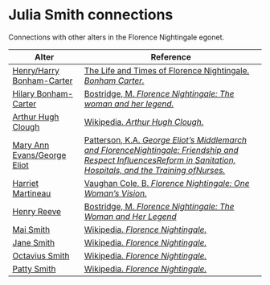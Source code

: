 # Julia Smith connections
Connections with other alters in the Florence Nightingale egonet.

| Alter  | Reference|
| ------------- |------------- |
| [Henry/Harry Bonham-Carter](https://github.com/altealo/FNTest/blob/master/AltersReferences/HenryBonhamCarter.md)  |[The Life and Times of Florence Nightingale. *Bonham Carter.*](https://lifeandtimesofflorencenightingale.wordpress.com/family-history-2/bonham-carter/)|
| [Hilary Bonham-Carter](https://github.com/altealo/FNTest/blob/master/AltersReferences/HilaryBonhamCarter.md)   |[Bostridge, M. *Florence Nightingale: The woman and her legend.*](https://books.google.co.uk/books?id=OsCiBgAAQBAJ&lpg=PR334&pg=PP1#v=onepage&q&f=false)|
| [Arthur Hugh Clough](https://github.com/altealo/FNTest/blob/master/AltersReferences/ArthurHughClough.md)  |[Wikipedia. *Arthur Hugh Clough.*](https://en.wikipedia.org/wiki/Arthur_Hugh_Clough)|
| [Mary Ann Evans/George Eliot](https://github.com/altealo/FNTest/blob/master/AltersReferences/GeorgeEliot.md)|[Patterson, K.A. *George Eliot’s Middlemarch and FlorenceNightingale: Friendship and Respect InfluencesReform in Sanitation, Hospitals, and the Training ofNurses.*](https://cornerstone.lib.mnsu.edu/cgi/viewcontent.cgi?article=1903&context=etds)|
| [Harriet Martineau](https://github.com/altealo/FNTest/blob/master/AltersReferences/HarrietMartineau.md)|[Vaughan Cole, B. *Florence Nightingale: One Woman’s Vision.*](http://files.lib.byu.edu/exhibits/nightingale/downloads/HouseofLearningLecture.pdf)|
| [Henry Reeve](https://github.com/altealo/FNTest/blob/master/AltersReferences/HenryReeve.md)|[Bostridge, M. *Florence Nightingale: The Woman and Her Legend*](https://books.google.co.uk/books?id=OsCiBgAAQBAJ&pg=PR334&lpg=PR334&dq=hilary+bonham+carter+and+henry+reeve&source=bl&ots=3G8WRwk5t-&sig=ACfU3U3sPzsPUrxGQI7K-Z9txLlbTQEFZg&hl=en&sa=X&ved=2ahUKEwjq1-3V7ofmAhUDUcAKHe2BBMkQ6AEwFXoECAkQAQ#v=onepage&q=HENRY%20REEVE&f=false)|
| [Mai Smith](https://github.com/altealo/FNTest/blob/master/AltersReferences/MaiSmith.md)  |[Wikipedia. *Florence Nightingale.*](https://en.wikipedia.org/wiki/Florence_Nightingale)|
| [Jane Smith](https://github.com/altealo/FNTest/blob/master/AltersReferences/JaneSmith.md)  |[Wikipedia. *Florence Nightingale.*](https://en.wikipedia.org/wiki/Florence_Nightingale)|
| [Octavius Smith](https://github.com/altealo/FNTest/blob/master/AltersReferences/OctaviusSmith.md)  |[Wikipedia. *Florence Nightingale.*](https://en.wikipedia.org/wiki/Florence_Nightingale)|
| [Patty Smith](https://github.com/altealo/FNTest/blob/master/AltersReferences/PattySmith.md)  |[Wikipedia. *Florence Nightingale.*](https://en.wikipedia.org/wiki/Florence_Nightingale)|
